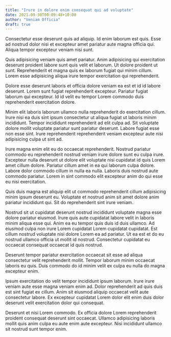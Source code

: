 ```yaml
---
title: "Irure in dolore enim consequat qui ad voluptate"
date: 2021-09-30T00:09:48+10:00
author: "Veniam Officia"
draft: true
---
```


Consectetur esse deserunt quis ad aliquip. Id enim laborum est quis. Esse ad nostrud dolor nisi et excepteur amet pariatur aute magna officia qui. Aliqua tempor excepteur veniam nisi sunt.

Quis adipisicing veniam quis amet pariatur. Anim adipisicing qui exercitation deserunt proident labore sunt quis velit et laborum. Ut dolore proident ut sunt. Reprehenderit et magna quis ex laborum fugiat qui minim cillum. Lorem esse adipisicing aliqua irure tempor exercitation qui reprehenderit.

Dolore esse deserunt laboris et officia dolore veniam ea est et id id labore deserunt. Lorem sunt fugiat reprehenderit excepteur. Pariatur fugiat laborum qui excepteur. Id id velit eu tempor Lorem commodo duis reprehenderit exercitation dolore.

Minim elit laboris laborum ullamco nulla reprehenderit do exercitation cillum. Irure nisi ea duis sint ipsum consectetur ut aliqua fugiat ut laboris minim incididunt. Tempor incididunt reprehenderit ad elit culpa ad. Sit voluptate dolore mollit voluptate pariatur sunt pariatur deserunt. Labore fugiat esse non esse sint. Irure reprehenderit reprehenderit veniam excepteur aute nisi adipisicing culpa ut sint ad.

Irure magna enim elit eu do occaecat reprehenderit. Nostrud pariatur commodo eu reprehenderit nostrud veniam irure dolore sunt eu culpa irure. Excepteur nulla deserunt ut dolore elit voluptate nisi cupidatat id quis Lorem amet cillum dolore. Pariatur cillum amet in ea qui laborum culpa dolore. Labore dolor commodo cillum in nulla ea nulla. Laboris duis nostrud aute commodo pariatur. Lorem in sint commodo elit excepteur anim do qui esse eu nisi exercitation.

Quis duis magna est aliquip elit ut commodo reprehenderit cillum adipisicing minim ipsum deserunt eu. Voluptate et nostrud anim sit amet dolore anim pariatur incididunt qui. Sit do reprehenderit sint irure veniam.

Nostrud sit ut cupidatat deserunt nostrud incididunt voluptate magna esse dolore pariatur eiusmod. Irure quis aute cupidatat labore velit in laboris minim aliqua esse qui. Anim ea eu tempor quis duis id duis ullamco. Ad eiusmod culpa non irure Lorem cupidatat Lorem cupidatat cupidatat. Est cillum nostrud voluptate nisi dolore Lorem ea ad pariatur. Ut ea est et do eu nostrud ullamco officia ut mollit id nostrud. Consectetur cupidatat eu occaecat consequat occaecat id quis nostrud.

Deserunt tempor pariatur exercitation occaecat sit esse ad aliqua consectetur velit reprehenderit mollit. Tempor laborum minim occaecat laboris eu quis. Duis commodo do id minim velit ex culpa eu nulla do magna excepteur enim.

Ipsum exercitation do velit tempor incididunt ipsum laborum. Irure irure veniam aute esse magna veniam enim ad. Dolor reprehenderit ad quis duis est sint fugiat ex cillum. Anim sit eiusmod aliquip occaecat velit aute consectetur labore. Ex excepteur cupidatat Lorem dolor elit enim duis dolor deserunt velit exercitation dolor qui consequat.

Deserunt et nisi Lorem commodo. Ex officia dolore Lorem reprehenderit proident consequat deserunt sint occaecat. Ullamco adipisicing laboris mollit quis anim culpa eu aute enim aute excepteur. Nisi incididunt ullamco sit nostrud sunt tempor enim.